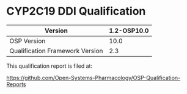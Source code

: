 # CYP2C19 DDI Qualification

| Version                         | 1.2-OSP10.0 |
| ------------------------------- | ---------- |
| OSP Version                     | 10.0        |
| Qualification Framework Version | 2.3        |



This qualification report is filed at:

https://github.com/Open-Systems-Pharmacology/OSP-Qualification-Reports
